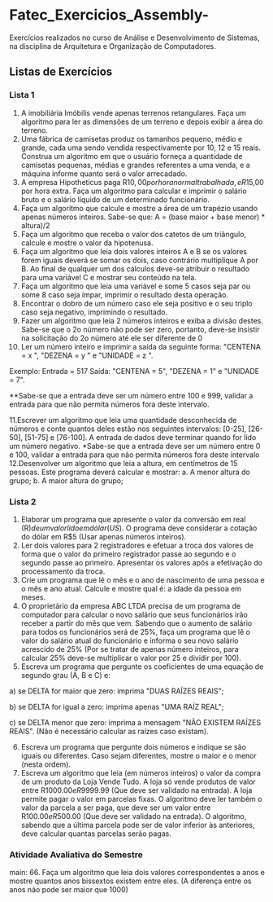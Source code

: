 # Fatec_Exercicios_Assembly-

Exercícios realizados no curso de Análise e Desenvolvimento de Sistemas, na disciplina de Arquitetura e Organização de Computadores.

## Listas de Exercícios

### Lista 1

1. A imobiliária Imóbilis vende apenas terrenos retangulares. Faça um algoritmo para ler as dimensões de um terreno e depois exibir a área do terreno.
2. Uma fábrica de camisetas produz os tamanhos pequeno, médio e grande, cada uma sendo vendida respectivamente por 10, 12 e 15 reais. Construa um algoritmo em que o usuário forneça a quantidade de camisetas pequenas, médias e grandes referentes a uma venda, e a máquina informe quanto será o valor arrecadado.
3. A empresa Hipotheticus paga R$10,00 por hora normal trabalhada, e R$15,00 por hora extra.
   Faça um algoritmo para calcular e imprimir o salário bruto e o salário líquido de um determinado funcionário.
4. Faça um algoritmo que calcule e mostre a área de um trapézio usando apenas números inteiros. Sabe-se que: A = (base maior + base menor) \* altura)/2
5. Faça um algoritmo que receba o valor dos catetos de um triângulo, calcule e mostre o valor da hipotenusa.
6. Faça um algoritmo que leia dois valores inteiros A e B se os valores forem iguais deverá se somar os dois, caso contrário multiplique A por B. Ao final de qualquer um dos cálculos deve-se atribuir o resultado para uma variável C e mostrar seu conteúdo na tela.
7. Faça um algoritmo que leia uma variável e some 5 casos seja par ou some 8 caso seja ímpar, imprimir o resultado desta operação.
8. Encontrar o dobro de um número caso ele seja positivo e o seu triplo caso seja negativo, imprimindo o resultado.
9. Fazer um algoritmo que leia 2 números inteiros e exiba a divisão destes. Sabe-se que o 2o número não pode ser zero, portanto, deve-se insistir na solicitação do 2o número até ele ser diferente de 0
10. Ler um número inteiro e imprimir a saída da seguinte forma: "CENTENA = x ", "DEZENA = y " e "UNIDADE = z ".

Exemplo: Entrada = 517 Saída: "CENTENA = 5", "DEZENA = 1" e "UNIDADE = 7".

\*\*Sabe-se que a entrada deve ser um número entre 100 e 999, validar a entrada para que não permita números fora deste intervalo.

11.Escrever um algoritmo que leia uma quantidade desconhecida de números e conte quantos deles estão nos seguintes intervalos: [0-25], [26-50], [51-75] e [76-100]. A entrada de dados deve terminar quando for lido um número negativo.
\*Sabe-se que a entrada deve ser um número entre 0 e 100, validar a entrada para que não permita números fora deste intervalo
12.Desenvolver um algoritmo que leia a altura, em centímetros de 15 pessoas. Este programa deverá calcular e mostrar:
a. A menor altura do grupo;
b. A maior altura do grupo;

### Lista 2

1. Elaborar um programa que apresente o valor da conversão em real (R$) de um valor lido em dólar (US$). O programa deve considerar a cotação do dólar em R$5 (Usar apenas números inteiros).
2. Ler dois valores para 2 registradores e efetuar a troca dos valores de forma que o valor do primeiro registrador passe ao segundo e o segundo passe ao primeiro. Apresentar os valores após a efetivação do processamento da troca.
3. Crie um programa que lê o mês e o ano de nascimento de uma pessoa e o mês e ano atual. Calcule e mostre qual é: a idade da pessoa em meses.
4. O proprietário da empresa ABC LTDA precisa de um programa de computador para calcular o novo salário que seus funcionários irão receber a partir do mês que vem. Sabendo que o aumento de salário para todos os funcionários será de 25%, faça um programa que lê o valor do salário atual do funcionário e informa o seu novo salário acrescido de 25% (Por se tratar de apenas número inteiros, para calcular 25% deve-se multiplicar o valor por 25 e dividir por 100).
5. Escreva um programa que pergunte os coeficientes de uma equação de segundo grau (A, B e C) e:

a) se DELTA for maior que zero: imprima "DUAS RAÍZES REAIS";

b) se DELTA for igual a zero: imprima apenas "UMA RAÍZ REAL";

c) se DELTA menor que zero: imprima a mensagem "NÃO EXISTEM RAÍZES REAIS".
(Não é necessário calcular as raízes caso existam).

6. Escreva um programa que pergunte dois números e indique se são iguais ou diferentes. Caso sejam diferentes, mostre o maior e o menor (nesta ordem).
7. Escreva um algoritmo que leia (em números inteiros) o valor da compra de um produto da Loja Vende Tudo. A loja só vende produtos de valor entre R$1000.00 e R$9999.99 (Que deve ser validado na entrada). A loja permite pagar o valor em parcelas fixas. O algoritmo deve ler também o valor da parcela a ser paga, que deve ser um valor entre R$100.00 e R$500.00 (Que deve ser validado na entrada). O algoritmo, sabendo que a última parcela pode ser de valor inferior às anteriores, deve calcular quantas parcelas serão pagas.

### Atividade Avaliativa do Semestre
main:
66. Faça um algoritmo que leia dois valores correspondentes a anos e mostre quantos anos bissextos existem entre eles.
(A diferença entre os anos não pode ser maior que 1000)
